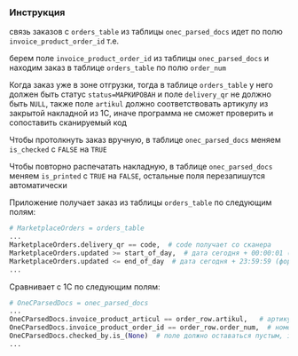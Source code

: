 ### Инструкция 

связь заказов с ```orders_table``` из таблицы ```onec_parsed_docs``` идет по полю ```invoice_product_order_id``` т.е.

берем поле ```invoice_product_order_id``` из таблицы ```onec_parsed_docs``` и находим заказ в таблице ```orders_table``` по полю ```order_num```

Когда заказ уже в зоне отгрузки, тогда в таблице ```orders_table``` у него должен быть статус ```status=МАРКИРОВАН``` и поле ```delivery_qr``` не должно быть ```NULL```, также поле ```artikul``` должно соответствовать артикулу из закрытой накладной из 1С, иначе программа не сможет проверить и сопоставить сканируемый код

Чтобы протолкнуть заказ вручную, в таблице ```onec_parsed_docs``` меняем ```is_checked``` с ```FALSE``` на ```TRUE```

Чтобы повторно распечатать накладную, в таблице ```onec_parsed_docs``` меняем ```is_printed``` с ```TRUE``` на ```FALSE```, остальные поля перезапишутся автоматически

Приложение получает заказ из таблицы ```orders_table``` по следующим полям:
```python
# MarketplaceOrders = orders_table
...
MarketplaceOrders.delivery_qr == code,  # code получает со сканера
MarketplaceOrders.updated >= start_of_day,  # дата сегодня + 00:00:01 (формат даты: например 01.01.2025 00:00:01)
MarketplaceOrders.updated <= end_of_day  # дата сегодня + 23:59:59 (формат даты: например 01.01.2025 23:59:59)
...
```

Сравнивает с 1С по следующим полям:
```python
# OneCParsedDocs = onec_parsed_docs
...
OneCParsedDocs.invoice_product_articul == order_row.artikul,   # артикул из таблицы orders_table
OneCParsedDocs.invoice_product_order_id == order_row.order_num,  # номер заказа из orders_table
OneCParsedDocs.checked_by.is_(None)  # поле должно оставаться пустым, is_printed не добавил потому что не может быть распечатан без полной проверки(is_checked)
...
```
